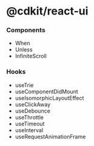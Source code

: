 # @cdkit/react-ui

### Components

- When
- Unless
- InfiniteScroll

### Hooks

- useTrie
- useComponentDidMount
- useIsomorphicLayoutEffect
- useClickAway
- useDebounce
- useThrottle
- useTimeout
- useInterval
- useRequestAnimationFrame
